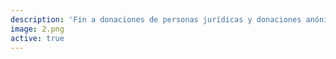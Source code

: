 ```yaml
---
description: 'Fin a donaciones de personas jurídicas y donaciones anónimas http://agendatransparencia.cl @ciudadanoi #AgendaTransparencia http://ow.ly/i/azjz3'
image: 2.png
active: true
---
```

